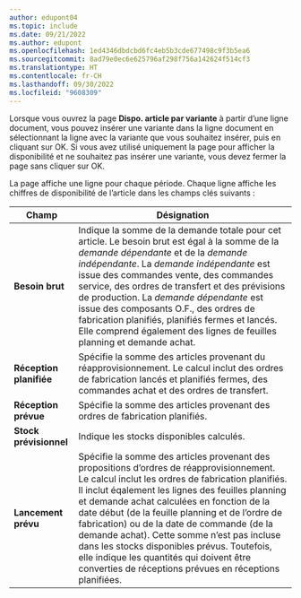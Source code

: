 ```yaml
---
author: edupont04
ms.topic: include
ms.date: 09/21/2022
ms.author: edupont
ms.openlocfilehash: 1ed4346dbdcbd6fc4eb5b3cde677498c9f3b5ea6
ms.sourcegitcommit: 8ad79e0ec6e625796af298f756a142624f514cf3
ms.translationtype: HT
ms.contentlocale: fr-CH
ms.lasthandoff: 09/30/2022
ms.locfileid: "9608309"
---
```

Lorsque vous ouvrez la page **Dispo. article par variante** à partir d’une ligne document, vous pouvez insérer une variante dans la ligne document en sélectionnant la ligne avec la variante que vous souhaitez insérer, puis en cliquant sur OK. Si vous avez utilisé uniquement la page pour afficher la disponibilité et ne souhaitez pas insérer une variante, vous devez fermer la page sans cliquer sur OK.

La page affiche une ligne pour chaque période. Chaque ligne affiche les chiffres de disponibilité de l’article dans les champs clés suivants :

| Champ | Désignation |
|--|--|
| **Besoin brut**| Indique la somme de la demande totale pour cet article. Le besoin brut est égal à la somme de la *demande dépendante* et de la *demande indépendante*. La *demande indépendante* est issue des commandes vente, des commandes service, des ordres de transfert et des prévisions de production. La *demande dépendante* est issue des composants O.F., des ordres de fabrication planifiés, planifiés fermes et lancés. Elle comprend également des lignes de feuilles planning et demande achat.|
| **Réception planifiée** | Spécifie la somme des articles provenant du réapprovisionnement. Le calcul inclut des ordres de fabrication lancés et planifiés fermes, des commandes achat et des ordres de transfert. |
| **Réception prévue** | Spécifie la somme des articles provenant des ordres de fabrication planifiés. |
| **Stock prévisionnel** | Indique les stocks disponibles calculés. |
| **Lancement prévu** | Spécifie la somme des articles provenant des propositions d’ordres de réapprovisionnement. Le calcul inclut les ordres de fabrication planifiés. Il inclut éqalement les lignes des feuilles planning et demande achat calculées en fonction de la date début (de la feuille planning et de l’ordre de fabrication) ou de la date de commande (de la demande achat). Cette somme n’est pas incluse dans les stocks disponibles prévus. Toutefois, elle indique les quantités qui doivent être converties de réceptions prévues en réceptions planifiées. |
